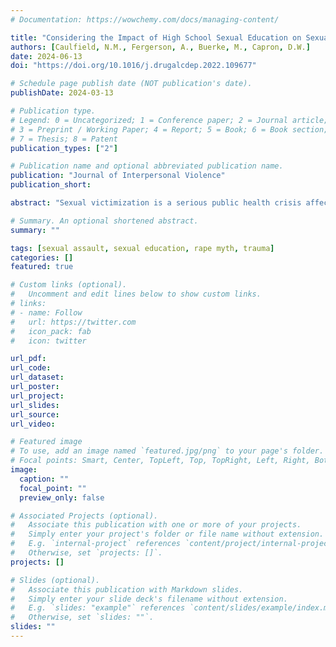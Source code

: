 ```yaml
---
# Documentation: https://wowchemy.com/docs/managing-content/

title: "Considering the Impact of High School Sexual Education on Sexual Assault Rates and Rape Myth Acceptance in a College Sample"
authors: [Caulfield, N.M., Fergerson, A., Buerke, M., Capron, D.W.]
date: 2024-06-13
doi: "https://doi.org/10.1016/j.drugalcdep.2022.109677"

# Schedule page publish date (NOT publication's date).
publishDate: 2024-03-13

# Publication type.
# Legend: 0 = Uncategorized; 1 = Conference paper; 2 = Journal article;
# 3 = Preprint / Working Paper; 4 = Report; 5 = Book; 6 = Book section;
# 7 = Thesis; 8 = Patent
publication_types: ["2"]

# Publication name and optional abbreviated publication name.
publication: "Journal of Interpersonal Violence"
publication_short:

abstract: "Sexual victimization is a serious public health crisis affecting college students, with high rates reported among both women and men. Sexual consent education is crucial as it defines sexual assault and is linked to reduced risk of victimization. Rape myths and stereotyped beliefs shifting blame to survivors are established risk factors for sexual violence. Comprehensive sexual education can mitigate these attitudes, fostering a supportive environment for survivors. However, most high school students in the United States receive abstinence-based or abstinence-plus education, which uses unstandardized protocols and often lacks information about sexual consent. The following study explores the influence of high school sexual education on past sexual victimization and rape myth acceptance in college students. Six hundred sixty-four undergraduate students participated in an online survey through a university participant pool. Results show that those who received comprehensive sexual education were more likely to understand sexual consent and were less likely to endorse past sexual victimization. In contrast, students without comprehensive sexual education reported lower satisfaction with their sexual education and greater acceptance of rape myths. Despite limitations in the study’s sample and reliance on self-reporting, this research highlights the importance of implementing comprehensive sexual education, including consent education, in high schools. Policymakers and educators must recognize the influence of comprehensive sexual education in promoting healthy relationships and combating sexual assault. As a significant public health concern, incorporating standardized sexual consent education into high school curricula can equip students with the knowledge and skills to make informed decisions about their sexual health and relationships. Future research should explore diverse populations and the mediating role of related factors that may further influence these relationships. These efforts will contribute to fostering a safer environment within educational institutions and combating sexual assault."

# Summary. An optional shortened abstract.
summary: ""

tags: [sexual assault, sexual education, rape myth, trauma]
categories: []
featured: true

# Custom links (optional).
#   Uncomment and edit lines below to show custom links.
# links:
# - name: Follow
#   url: https://twitter.com
#   icon_pack: fab
#   icon: twitter

url_pdf: 
url_code:
url_dataset:
url_poster:
url_project:
url_slides:
url_source:
url_video:

# Featured image
# To use, add an image named `featured.jpg/png` to your page's folder. 
# Focal points: Smart, Center, TopLeft, Top, TopRight, Left, Right, BottomLeft, Bottom, BottomRight.
image:
  caption: ""
  focal_point: ""
  preview_only: false

# Associated Projects (optional).
#   Associate this publication with one or more of your projects.
#   Simply enter your project's folder or file name without extension.
#   E.g. `internal-project` references `content/project/internal-project/index.md`.
#   Otherwise, set `projects: []`.
projects: []

# Slides (optional).
#   Associate this publication with Markdown slides.
#   Simply enter your slide deck's filename without extension.
#   E.g. `slides: "example"` references `content/slides/example/index.md`.
#   Otherwise, set `slides: ""`.
slides: ""
---
```


